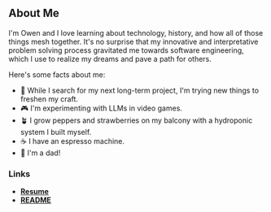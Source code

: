 ## About Me
I'm Owen and I love learning about technology, history, and how all of those things mesh together. It's no surprise that my innovative and interpretative problem solving process gravitated me towards software engineering, which I use to realize my dreams and pave a path for others.

Here's some facts about me:
- 🔭 While I search for my next long-term project, I'm trying new things to freshen my craft.
- 🎮 I'm experimenting with LLMs in video games.
- 🪴 I grow peppers and strawberries on my balcony with a hydroponic system I built myself.
- ☕ I have an espresso machine.
- 👶 I'm a dad!

### Links
- **[Resume](./static/Owen-Adrian-Software-Engineer-Resume.pdf)**
- **[README](./docs/README.md)**
